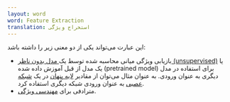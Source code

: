 ```yaml
---
layout: word
word: Feature Extraction
translation: استخراج ویژگی
---
```


این عبارت می‌تواند یکی از دو معنی زیر را داشته باشد:

- بازیابی ویژگی میانی محاسبه شده توسط یک[ مدل بدون ناظر (unsupervised)](/U/unsupervised_machine_learning) یا یک مدل از قبل آموزش داده شده (pretrained model) برای استفاده در مدل دیگری به عنوان ورودی. به عنوان مثال می‌توان از مقادیر [لایه پنهان](/H/hidden_layer) در یک [شبکه عصبی](/N/neural_network) به عنوان ورودی شبکه دیگری استفاده کرد.
- مترادفی برای [مهندسی ویژگی](/F/feature_engineering).
